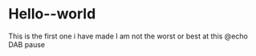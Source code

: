 # Hello--world
This is the first one i have made
I am not the worst or best at this
@echo DAB
pause

